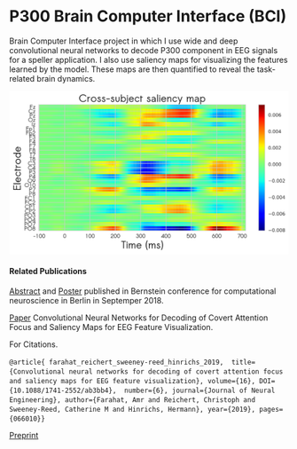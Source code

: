 # P300 Brain Computer Interface (BCI)
Brain Computer Interface project in which I use wide and deep convolutional neural networks to decode P300 component in EEG signals for a speller application. I also use saliency maps for visualizing the features learned by the model. These maps are then quantified to reveal the task-related brain dynamics.
<p align="center">
    <img src="a7503a85-c8f9-44b0-8c92-c440ab2b91de" width=600></br>
</p>

#### Related Publications
[Abstract](http://doi.org/10.12751/nncn.bc2018.0092) and [Poster](http://bit.ly/2PdqhcG) published in Bernstein conference for computational neuroscience in Berlin in Septemper 2018.

[Paper](https://doi.org/10.1088/1741-2552/ab3bb4) Convolutional Neural Networks for Decoding of Covert Attention Focus and Saliency Maps for EEG Feature Visualization.

For Citations.

`@article{
farahat_reichert_sweeney-reed_hinrichs_2019, 
title={Convolutional neural networks for decoding of covert attention focus and saliency maps for EEG feature visualization},
volume={16},
DOI={10.1088/1741-2552/ab3bb4}, 
number={6},
journal={Journal of Neural Engineering},
author={Farahat, Amr and Reichert, Christoph and Sweeney-Reed, Catherine M and Hinrichs, Hermann},
year={2019},
pages={066010}}`


[Preprint](https://www.biorxiv.org/content/10.1101/614784v1)


